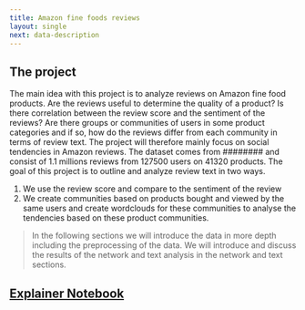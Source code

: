 ```yaml
---
title: Amazon fine foods reviews
layout: single
next: data-description
---
```

## The project
The main idea with this project is to analyze reviews on Amazon fine food products.
Are the reviews useful to determine the quality of a product? Is there correlation
between the review score and the sentiment of the reviews? Are there groups or
communities of users in some product categories and if so, how do the reviews
differ from each community in terms of review text.
The project will therefore mainly focus on social tendencies in Amazon reviews.
The dataset comes from ######## and consist of 1.1 millions reviews from 127500 
users on 41320 products.
The goal of this project is to outline and analyze review text in two ways.
1. We use the review score and compare to the sentiment of the review
2. We create communities based on products bought and viewed by the same users
and create wordclouds for these communities to analyse the tendencies based on
these product communities.

> In the following sections we will introduce the data in more depth including
> the preprocessing of the data. We will introduce and discuss the results of 
> the network and text analysis in the network and text sections.


## [Explainer Notebook](explainer-notebook.html)
